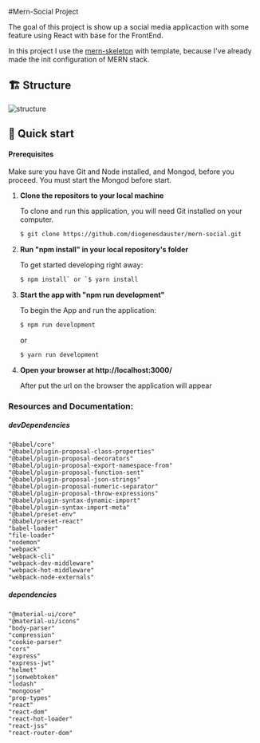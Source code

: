 #Mern-Social Project

The goal of this project is show up a social media applicaction with some feature using React with base for the FrontEnd.

In this project I use the [mern-skeleton](https://github.com/diogenesdauster/mern-skeleton) with template, because I've already made the init configuration of MERN stack.

## 🏗 Structure

![structure](https://github.com/diogenesdauster/mern-social/blob/master/screenshot/structure.jpeg)

## 🚀 Quick start

#### Prerequisites

Make sure you have Git and Node installed, and Mongod, before you proceed. You must start the Mongod before start.

1.  **Clone the repositors to your local machine**

    To clone and run this application, you will need Git installed on your computer.

    ```sh
    $ git clone https://github.com/diogenesdauster/mern-social.git
    ```

2.  **Run "npm install" in your local repository's folder**

    To get started developing right away:

    ```sh
    $ npm install` or `$ yarn install
    ```

3.  **Start the app with "npm run development"**

    To begin the App and run the application:

    ```sh
    $ npm run development
    ```

    or

    ```sh
    $ yarn run development
    ```

4.  **Open your browser at http://localhost:3000/**


    After put the url on the browser the application will appear

### Resources and Documentation:

##### devDependencies

    "@babel/core"
    "@babel/plugin-proposal-class-properties"
    "@babel/plugin-proposal-decorators"
    "@babel/plugin-proposal-export-namespace-from"
    "@babel/plugin-proposal-function-sent"
    "@babel/plugin-proposal-json-strings"
    "@babel/plugin-proposal-numeric-separator"
    "@babel/plugin-proposal-throw-expressions"
    "@babel/plugin-syntax-dynamic-import"
    "@babel/plugin-syntax-import-meta"
    "@babel/preset-env"
    "@babel/preset-react"
    "babel-loader"
    "file-loader"
    "nodemon"
    "webpack"
    "webpack-cli"
    "webpack-dev-middleware"
    "webpack-hot-middleware"
    "webpack-node-externals"

##### dependencies

    "@material-ui/core"
    "@material-ui/icons"
    "body-parser"
    "compression"
    "cookie-parser"
    "cors"
    "express"
    "express-jwt"
    "helmet"
    "jsonwebtoken"
    "lodash"
    "mongoose"
    "prop-types"
    "react"
    "react-dom"
    "react-hot-loader"
    "react-jss"
    "react-router-dom"
